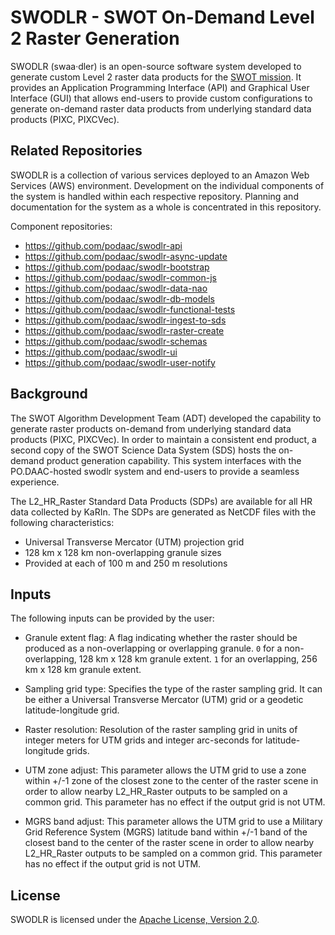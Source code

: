 # SWODLR - SWOT On-Demand Level 2 Raster Generation

SWODLR (swaa·dler) is an open-source software system developed to generate custom Level 2 raster data products for the [SWOT mission](https://swot.jpl.nasa.gov/). It provides an Application Programming Interface (API) and Graphical User Interface (GUI) that allows end-users to provide custom configurations to generate on-demand raster data products from underlying standard data products (PIXC, PIXCVec).

## Related Repositories

SWODLR is a collection of various services deployed to an Amazon Web Services (AWS) environment. Development on the individual components of the system is handled within each respective repository. Planning and documentation for the system as a whole is concentrated in this repository.

Component repositories:
- https://github.com/podaac/swodlr-api
- https://github.com/podaac/swodlr-async-update
- https://github.com/podaac/swodlr-bootstrap
- https://github.com/podaac/swodlr-common-js
- https://github.com/podaac/swodlr-data-nao
- https://github.com/podaac/swodlr-db-models
- https://github.com/podaac/swodlr-functional-tests
- https://github.com/podaac/swodlr-ingest-to-sds
- https://github.com/podaac/swodlr-raster-create
- https://github.com/podaac/swodlr-schemas
- https://github.com/podaac/swodlr-ui
- https://github.com/podaac/swodlr-user-notify

## Background

The SWOT Algorithm Development Team (ADT) developed the capability to generate raster products on-demand from underlying standard data products (PIXC, PIXCVec). In order to maintain a consistent end product, a second copy of the SWOT Science Data System (SDS) hosts the on-demand product generation capability. This system interfaces with the PO.DAAC-hosted swodlr system and end-users to provide a seamless experience.

The L2_HR_Raster Standard Data Products (SDPs) are available for all HR data collected by KaRIn. The SDPs are generated as NetCDF files with the following characteristics:

- Universal Transverse Mercator (UTM) projection grid
- 128 km x 128 km non-overlapping granule sizes
- Provided at each of 100 m and 250 m resolutions

## Inputs

The following inputs can be provided by the user:

- Granule extent flag: A flag indicating whether the raster should be produced as a non-overlapping or overlapping granule. `0` for a non-overlapping, 128 km x 128 km granule extent. `1` for an overlapping, 256 km x 128 km granule extent.

- Sampling grid type: Specifies the type of the raster sampling grid. It can be either a Universal Transverse Mercator (UTM) grid or a geodetic latitude-longitude grid.

- Raster resolution: Resolution of the raster sampling grid in units of integer meters for UTM grids and integer arc-seconds for latitude-longitude grids.

- UTM zone adjust: This parameter allows the UTM grid to use a zone within +/-1 zone of the closest zone to the center of the raster scene in order to allow nearby L2_HR_Raster outputs to be sampled on a common grid. This parameter has no effect if the output grid is not UTM.

- MGRS band adjust: This parameter allows the UTM grid to use a Military Grid Reference System (MGRS) latitude band within +/-1 band of the closest band to the center of the raster scene in order to allow nearby L2_HR_Raster outputs to be sampled on a common grid. This parameter has no effect if the output grid is not UTM.

## License

SWODLR is licensed under the [Apache License, Version 2.0](https://www.apache.org/licenses/LICENSE-2.0).
